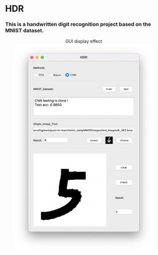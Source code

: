 # HDR
### This is a handwritten digit recognition project based on the MNIST dataset.
<center>
    <center>GUI display effect</center>
    <img width = '450' src ="./GUI.png"/>
</center>